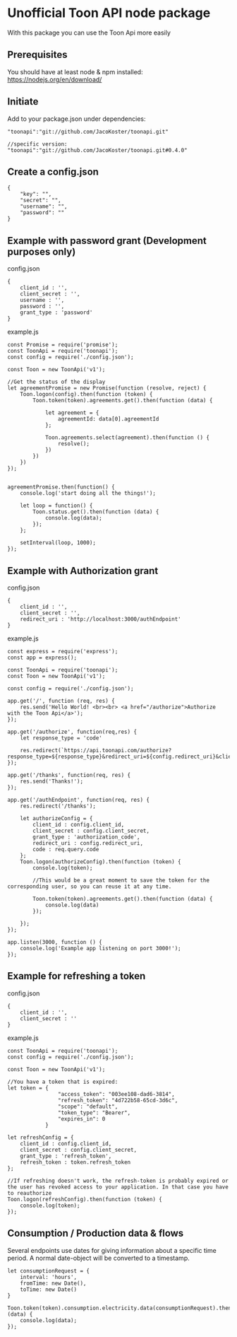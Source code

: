 # Unofficial Toon API node package
       
With this package you can use the Toon Api more easily

## Prerequisites

You should have at least node & npm installed: <https://nodejs.org/en/download/>

## Initiate

Add to your package.json under dependencies:

```
"toonapi":"git://github.com/JacoKoster/toonapi.git"

//specific version:
"toonapi":"git://github.com/JacoKoster/toonapi.git#0.4.0"
```

## Create a config.json

```
{
    "key": "",
    "secret": "",
    "username": "",
    "password": ""
}
```

## Example with password grant (Development purposes only)
config.json
```
{
    client_id : '',
    client_secret : '',
    username : '',
    password : '',
    grant_type : 'password'
}
```

example.js
```
const Promise = require('promise');
const ToonApi = require('toonapi');
const config = require('./config.json');

const Toon = new ToonApi('v1');

//Get the status of the display
let agreementPromise = new Promise(function (resolve, reject) {
    Toon.logon(config).then(function (token) {
        Toon.token(token).agreements.get().then(function (data) {

            let agreement = {
                agreementId: data[0].agreementId
            };

            Toon.agreements.select(agreement).then(function () {
                resolve();
            })
        })
    })
});


agreementPromise.then(function() {
    console.log('start doing all the things!');

    let loop = function() {
        Toon.status.get().then(function (data) {
            console.log(data);
        });
    };

    setInterval(loop, 1000);
});

```

## Example with Authorization grant

config.json
```
{
    client_id : '',
    client_secret : '',
    redirect_uri : 'http://localhost:3000/authEndpoint'
}
```

example.js
```
const express = require('express');
const app = express();

const ToonApi = require('toonapi');
const Toon = new ToonApi('v1');

const config = require('./config.json');

app.get('/', function (req, res) {
    res.send('Hello World! <br><br> <a href="/authorize">Authorize with the Toon Api</a>');
});

app.get('/authorize', function(req,res) {
    let response_type = 'code'

    res.redirect(`https://api.toonapi.com/authorize?response_type=${response_type}&redirect_uri=${config.redirect_uri}&client_id=${config.client_id}`);
});

app.get('/thanks', function(req, res) {
    res.send('Thanks!');
});

app.get('/authEndpoint', function(req, res) {
    res.redirect('/thanks');

    let authorizeConfig = {
        client_id : config.client_id,
        client_secret : config.client_secret,
        grant_type : 'authorization_code',
        redirect_uri : config.redirect_uri,
        code : req.query.code
    };
    Toon.logon(authorizeConfig).then(function (token) {
        console.log(token);

        //This would be a great moment to save the token for the corresponding user, so you can reuse it at any time. 

        Toon.token(token).agreements.get().then(function (data) {
            console.log(data)
        });

    });
});

app.listen(3000, function () {
    console.log('Example app listening on port 3000!');
});
```
## Example for refreshing a token
config.json
```
{
    client_id : '',
    client_secret : ''
}
```

example.js
```
const ToonApi = require('toonapi');
const config = require('./config.json');

const Toon = new ToonApi('v1');

//You have a token that is expired:
let token = {
                "access_token": "003ee108-dad6-3814",
                "refresh_token": "4d722b58-65cd-3d6c",
                "scope": "default",
                "token_type": "Bearer",
                "expires_in": 0
            }

let refreshConfig = {
    client_id : config.client_id,
    client_secret : config.client_secret,
    grant_type : 'refresh_token',
    refresh_token : token.refresh_token
};

//If refreshing doesn't work, the refresh-token is probably expired or the user has revoked access to your application. In that case you have to reauthorize
Toon.logon(refreshConfig).then(function (token) {
    console.log(token);
});

```

## Consumption / Production data & flows 
Several endpoints use dates for giving information about a specific time period. A normal date-object will be converted to a timestamp.
```
let consumptionRequest = { 
    interval: 'hours', 
    fromTime: new Date(), 
    toTime: new Date() 
}

Toon.token(token).consumption.electricity.data(consumptionRequest).then(function (data) {
    console.log(data);
});
```
